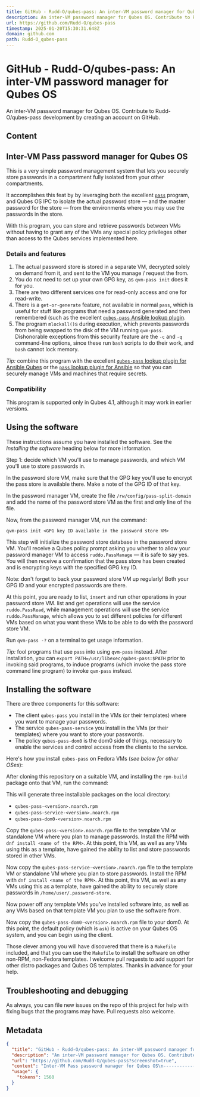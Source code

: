 ```yaml
---
title: GitHub - Rudd-O/qubes-pass: An inter-VM password manager for Qubes OS
description: An inter-VM password manager for Qubes OS. Contribute to Rudd-O/qubes-pass development by creating an account on GitHub.
url: https://github.com/Rudd-O/qubes-pass
timestamp: 2025-01-20T15:30:31.648Z
domain: github.com
path: Rudd-O_qubes-pass
---
```


# GitHub - Rudd-O/qubes-pass: An inter-VM password manager for Qubes OS


An inter-VM password manager for Qubes OS. Contribute to Rudd-O/qubes-pass development by creating an account on GitHub.


## Content

Inter-VM Pass password manager for Qubes OS
-------------------------------------------

[](https://github.com/Rudd-O/qubes-pass?screenshot=true#inter-vm-pass-password-manager-for-qubes-os)

This is a very simple password management system that lets you securely store passwords in a compartment fully isolated from your other compartments.

It accomplishes this feat by by leveraging both the excellent [`pass`](https://passwordstore.org/) program, and Qubes OS IPC to isolate the actual password store — and the master password for the store — from the environments where you may use the passwords in the store.

With this program, you can store and retrieve passwords between VMs without having to grant any of the VMs any special policy privileges other than access to the Qubes services implemented here.

### Details and features

[](https://github.com/Rudd-O/qubes-pass?screenshot=true#details-and-features)

1.  The actual password store is stored in a separate VM, decrypted solely on demand from it, and sent to the VM you manage / request the from.
2.  You do not need to set up your own GPG key, as `qvm-pass init` does it for you.
3.  There are two different services one for read-only access and one for read-write.
4.  There is a `get-or-generate` feature, not available in normal `pass`, which is useful for stuff like programs that need a password generated and then remembered (such as the excellent [`qubes-pass` Ansible lookup plugin](https://github.com/Rudd-O/ansible-qubes/tree/master/lookup_plugins).
5.  The program `mlockall()`s during execution, which prevents passwords from being swapped to the disk of the VM running `qvm-pass`. Dishonorable exceptions from this security feature are the `-c` and `-q` command-line options, since these run `bash` scripts to do their work, and `bash` cannot lock memory.

_Tip:_ combine this program with the excellent [`qubes-pass` lookup plugin for Ansible Qubes](https://github.com/Rudd-O/ansible-qubes) or the [`pass` lookup plugin for Ansible](https://github.com/gcoop-libre/ansible-lookup-plugin-pass) so that you can securely manage VMs and machines that require secrets.

### Compatibility

[](https://github.com/Rudd-O/qubes-pass?screenshot=true#compatibility)

This program is supported only in Qubes 4.1, although it may work in earlier versions.

Using the software
------------------

[](https://github.com/Rudd-O/qubes-pass?screenshot=true#using-the-software)

These instructions assume you have installed the software. See the _Installing the software_ heading below for more information.

Step 1: decide which VM you'll use to manage passwords, and which VM you'll use to store passwords in.

In the password store VM, make sure that the GPG key you'll use to encrypt the pass store is available there. Make a note of the GPG ID of that key.

In the password manager VM, create the file `/rw/config/pass-split-domain` and add the name of the password store VM as the first and only line of the file.

Now, from the password manager VM, run the command:

```
qvm-pass init <GPG key ID available in the password store VM>
```

This step will initialize the password store database in the password store VM. You'll receive a Qubes policy prompt asking you whether to allow your password manager VM to access `ruddo.PassManage` — it is safe to say yes. You will then receive a confirmation that the pass store has been created and is encrypting keys with the specified GPG key ID.

Note: don't forget to back your password store VM up regularly! Both your GPG ID and your encrypted passwords are there.

At this point, you are ready to list, `insert` and run other operations in your password store VM. list and get operations will use the service `ruddo.PassRead`, while management operations will use the service `ruddo.PassManage`, which allows you to set different policies for different VMs based on what you want these VMs to be able to do with the password store VM.

Run `qvm-pass -?` on a terminal to get usage information.

_Tip:_ fool programs that use `pass` into using `qvm-pass` instead. After installation, you can `export PATH=/usr/libexec/qubes-pass:$PATH` prior to invoking said programs, to induce programs (which invoke the pass store command line program) to invoke `qvm-pass` instead.

Installing the software
-----------------------

[](https://github.com/Rudd-O/qubes-pass?screenshot=true#installing-the-software)

There are three components for this software:

*   The client `qubes-pass` you install in the VMs (or their templates) where you want to manage your passwords.
*   The service `qubes-pass-service` you install in the VMs (or their templates) where you want to store your passwords.
*   The policy `qubes-pass-dom0` is the dom0 side of things, necessary to enable the services and control access from the clients to the service.

Here's how you install `qubes-pass` on Fedora VMs (_see below for other OSes_):

After cloning this repository on a suitable VM, and installing the `rpm-build` package onto that VM, run the command:

This will generate three installable packages on the local directory:

*   `qubes-pass-<version>.noarch.rpm`
*   `qubes-pass-service-<version>.noarch.rpm`
*   `qubes-pass-dom0-<version>.noarch.rpm`

Copy the `qubes-pass-<version>.noarch.rpm` file to the template VM or standalone VM where you plan to manage passwords. Install the RPM with `dnf install <name of the RPM>`. At this point, this VM, as well as any VMs using this as a template, have gained the ability to list and store passwords stored in other VMs.

Now copy the `qubes-pass-service-<version>.noarch.rpm` file to the template VM or standalone VM where you plan to store passwords. Install the RPM with `dnf install <name of the RPM>`. At this point, this VM, as well as any VMs using this as a template, have gained the ability to securely store passwords in `/home/user/.password-store`.

Now power off any template VMs you've installed software into, as well as any VMs based on that template VM you plan to use the software from.

Now copy the `qubes-pass-dom0-<version>.noarch.rpm` file to your dom0. At this point, the default policy (which is `ask`) is active on your Qubes OS system, and you can begin using the client.

Those clever among you will have discovered that there is a `Makefile` included, and that you can use the `Makefile` to install the software on other non-RPM, non-Fedora templates. I welcome pull requests to add support for other distro packages and Qubes OS templates. Thanks in advance for your help.

Troubleshooting and debugging
-----------------------------

[](https://github.com/Rudd-O/qubes-pass?screenshot=true#troubleshooting-and-debugging)

As always, you can file new issues on the repo of this project for help with fixing bugs that the programs may have. Pull requests also welcome.

## Metadata

```json
{
  "title": "GitHub - Rudd-O/qubes-pass: An inter-VM password manager for Qubes OS",
  "description": "An inter-VM password manager for Qubes OS. Contribute to Rudd-O/qubes-pass development by creating an account on GitHub.",
  "url": "https://github.com/Rudd-O/qubes-pass?screenshot=true",
  "content": "Inter-VM Pass password manager for Qubes OS\n-------------------------------------------\n\n[](https://github.com/Rudd-O/qubes-pass?screenshot=true#inter-vm-pass-password-manager-for-qubes-os)\n\nThis is a very simple password management system that lets you securely store passwords in a compartment fully isolated from your other compartments.\n\nIt accomplishes this feat by by leveraging both the excellent [`pass`](https://passwordstore.org/) program, and Qubes OS IPC to isolate the actual password store — and the master password for the store — from the environments where you may use the passwords in the store.\n\nWith this program, you can store and retrieve passwords between VMs without having to grant any of the VMs any special policy privileges other than access to the Qubes services implemented here.\n\n### Details and features\n\n[](https://github.com/Rudd-O/qubes-pass?screenshot=true#details-and-features)\n\n1.  The actual password store is stored in a separate VM, decrypted solely on demand from it, and sent to the VM you manage / request the from.\n2.  You do not need to set up your own GPG key, as `qvm-pass init` does it for you.\n3.  There are two different services one for read-only access and one for read-write.\n4.  There is a `get-or-generate` feature, not available in normal `pass`, which is useful for stuff like programs that need a password generated and then remembered (such as the excellent [`qubes-pass` Ansible lookup plugin](https://github.com/Rudd-O/ansible-qubes/tree/master/lookup_plugins).\n5.  The program `mlockall()`s during execution, which prevents passwords from being swapped to the disk of the VM running `qvm-pass`. Dishonorable exceptions from this security feature are the `-c` and `-q` command-line options, since these run `bash` scripts to do their work, and `bash` cannot lock memory.\n\n_Tip:_ combine this program with the excellent [`qubes-pass` lookup plugin for Ansible Qubes](https://github.com/Rudd-O/ansible-qubes) or the [`pass` lookup plugin for Ansible](https://github.com/gcoop-libre/ansible-lookup-plugin-pass) so that you can securely manage VMs and machines that require secrets.\n\n### Compatibility\n\n[](https://github.com/Rudd-O/qubes-pass?screenshot=true#compatibility)\n\nThis program is supported only in Qubes 4.1, although it may work in earlier versions.\n\nUsing the software\n------------------\n\n[](https://github.com/Rudd-O/qubes-pass?screenshot=true#using-the-software)\n\nThese instructions assume you have installed the software. See the _Installing the software_ heading below for more information.\n\nStep 1: decide which VM you'll use to manage passwords, and which VM you'll use to store passwords in.\n\nIn the password store VM, make sure that the GPG key you'll use to encrypt the pass store is available there. Make a note of the GPG ID of that key.\n\nIn the password manager VM, create the file `/rw/config/pass-split-domain` and add the name of the password store VM as the first and only line of the file.\n\nNow, from the password manager VM, run the command:\n\n```\nqvm-pass init <GPG key ID available in the password store VM>\n```\n\nThis step will initialize the password store database in the password store VM. You'll receive a Qubes policy prompt asking you whether to allow your password manager VM to access `ruddo.PassManage` — it is safe to say yes. You will then receive a confirmation that the pass store has been created and is encrypting keys with the specified GPG key ID.\n\nNote: don't forget to back your password store VM up regularly! Both your GPG ID and your encrypted passwords are there.\n\nAt this point, you are ready to list, `insert` and run other operations in your password store VM. list and get operations will use the service `ruddo.PassRead`, while management operations will use the service `ruddo.PassManage`, which allows you to set different policies for different VMs based on what you want these VMs to be able to do with the password store VM.\n\nRun `qvm-pass -?` on a terminal to get usage information.\n\n_Tip:_ fool programs that use `pass` into using `qvm-pass` instead. After installation, you can `export PATH=/usr/libexec/qubes-pass:$PATH` prior to invoking said programs, to induce programs (which invoke the pass store command line program) to invoke `qvm-pass` instead.\n\nInstalling the software\n-----------------------\n\n[](https://github.com/Rudd-O/qubes-pass?screenshot=true#installing-the-software)\n\nThere are three components for this software:\n\n*   The client `qubes-pass` you install in the VMs (or their templates) where you want to manage your passwords.\n*   The service `qubes-pass-service` you install in the VMs (or their templates) where you want to store your passwords.\n*   The policy `qubes-pass-dom0` is the dom0 side of things, necessary to enable the services and control access from the clients to the service.\n\nHere's how you install `qubes-pass` on Fedora VMs (_see below for other OSes_):\n\nAfter cloning this repository on a suitable VM, and installing the `rpm-build` package onto that VM, run the command:\n\nThis will generate three installable packages on the local directory:\n\n*   `qubes-pass-<version>.noarch.rpm`\n*   `qubes-pass-service-<version>.noarch.rpm`\n*   `qubes-pass-dom0-<version>.noarch.rpm`\n\nCopy the `qubes-pass-<version>.noarch.rpm` file to the template VM or standalone VM where you plan to manage passwords. Install the RPM with `dnf install <name of the RPM>`. At this point, this VM, as well as any VMs using this as a template, have gained the ability to list and store passwords stored in other VMs.\n\nNow copy the `qubes-pass-service-<version>.noarch.rpm` file to the template VM or standalone VM where you plan to store passwords. Install the RPM with `dnf install <name of the RPM>`. At this point, this VM, as well as any VMs using this as a template, have gained the ability to securely store passwords in `/home/user/.password-store`.\n\nNow power off any template VMs you've installed software into, as well as any VMs based on that template VM you plan to use the software from.\n\nNow copy the `qubes-pass-dom0-<version>.noarch.rpm` file to your dom0. At this point, the default policy (which is `ask`) is active on your Qubes OS system, and you can begin using the client.\n\nThose clever among you will have discovered that there is a `Makefile` included, and that you can use the `Makefile` to install the software on other non-RPM, non-Fedora templates. I welcome pull requests to add support for other distro packages and Qubes OS templates. Thanks in advance for your help.\n\nTroubleshooting and debugging\n-----------------------------\n\n[](https://github.com/Rudd-O/qubes-pass?screenshot=true#troubleshooting-and-debugging)\n\nAs always, you can file new issues on the repo of this project for help with fixing bugs that the programs may have. Pull requests also welcome.",
  "usage": {
    "tokens": 1560
  }
}
```
